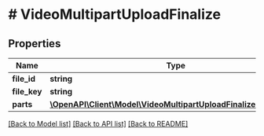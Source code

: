 # # VideoMultipartUploadFinalize

## Properties

Name | Type | Description | Notes
------------ | ------------- | ------------- | -------------
**file_id** | **string** | file id |
**file_key** | **string** | file key |
**parts** | [**\OpenAPI\Client\Model\VideoMultipartUploadFinalizePartsInner[]**](VideoMultipartUploadFinalizePartsInner.md) |  |

[[Back to Model list]](../../README.md#models) [[Back to API list]](../../README.md#endpoints) [[Back to README]](../../README.md)
